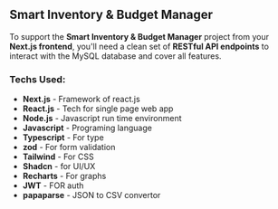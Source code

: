 ## Smart Inventory & Budget Manager

To support the **Smart Inventory & Budget Manager** project from your **Next.js frontend**, you'll need a clean set of **RESTful API endpoints** to interact with the MySQL database and cover all features.

### Techs Used:
- **Next.js** - Framework of react.js
- **React.js** - Tech for single page web app
- **Node.js** - Javascript run time environment
- **Javascript** - Programing language
- **Typescript**  - For type 
- **zod**  - For form validation
- **Tailwind** - For CSS
- **Shadcn**  - for UI/UX
- **Recharts**  - For graphs
- **JWT** - FOR auth
- **papaparse** - JSON to CSV convertor